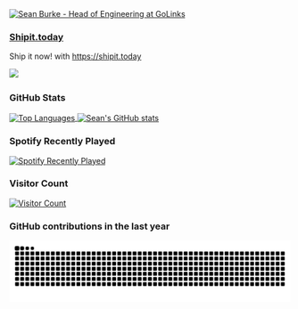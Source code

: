 <a href="https://www.linkedin.com/in/seantomburke">
  <picture>
    <source
      media="(prefers-color-scheme: dark)"
      srcset="https://capsule-render.vercel.app/api?type=venom&color=0:00beac,100:00a3e7&height=190&section=header&text=Sean%20Burke&fontSize=50&fontColor=fff&animation=fadeIn&fontAlignY=35&desc=Head%20of%20Engineering%20at%20GoLinks&descAlignY=55&descAlign=0&section=header" />
    <source
      media="(prefers-color-scheme: light)"
      srcset="https://capsule-render.vercel.app/api?type=venom&color=0:00beac,100:00a3e7&height=190&section=header&text=Sean%20Burke&fontSize=50&fontColor=000&animation=fadeIn&fontAlignY=35&desc=Head%20of%20Engineering%20at%20GoLinks&descAlignY=55&descAlign=0&section=header" />
    <img
      alt="Sean Burke - Head of Engineering at GoLinks"
      src="https://capsule-render.vercel.app/api?type=venom&color=0:00beac,100:00a3e7&height=190&section=header&text=Sean%20Burke&fontSize=50&fontColor=000&animation=fadeIn&fontAlignY=35&desc=Head%20of%20Engineering%20at%20GoLinks&descAlignY=55&descAlign=0&section=header" />
  </picture>
</a>

### [Shipit.today](https://shipit.today)

Ship it now! with https://shipit.today

[![](https://i.shipit.today)](https://shipit.today)

### GitHub Stats

<a href="https://www.linkedin.com/in/seantomburke">
  <picture>
    <source
      media="(prefers-color-scheme: dark)"
      srcset="https://github-readme-stats.vercel.app/api/top-langs/?username=seantomburke&theme=dark&layout=compact&langs_count=8&card_width=320&hide_border=true"
    />
    <source
      media="(prefers-color-scheme: light)"
      srcset="https://github-readme-stats.vercel.app/api/top-langs/?username=seantomburke&layout=compact&langs_count=8&card_width=320&hide_border=true"
    />
    <img
      alt="Top Languages"
      height="200"
      align="center"
      src="https://github-readme-stats.vercel.app/api/top-langs/?username=seantomburke&layout=compact&langs_count=8&card_width=320&hide_border=true"
    />
  </picture>
</a>

<a href="https://www.linkedin.com/in/seantomburke">
  <picture>
    <source
      media="(prefers-color-scheme: dark)"
      srcset="https://github-readme-stats.vercel.app/api?username=seantomburke&theme=dark&show_icons=true&hide_border=true&count_private=true"
    />
    <source
      media="(prefers-color-scheme: light)"
      srcset="https://github-readme-stats.vercel.app/api?username=seantomburke&show_icons=true&hide_border=true&count_private=true"
    />
    <img
      alt="Sean's GitHub stats"
      height="200"
      align="center"
      src="https://github-readme-stats.vercel.app/api?username=seantomburke&show_icons=true&hide_border=true&count_private=true"
    />
  </picture>
</a>

### Spotify Recently Played

[![Spotify Recently Played](https://spotify-recently-played-readme.vercel.app/api?user=121453225&width=500)](https://open.spotify.com/user/121453225)

### Visitor Count
<a href="https://www.linkedin.com/in/seantomburke">
  <picture>
    <source
      media="(prefers-color-scheme: dark)"
      srcset="https://profile-counter.glitch.me/seantomburke/count.svg"
    />
    <source
      media="(prefers-color-scheme: light)"
      srcset="https://profile-counter.glitch.me/seantomburke/count.svg"
    />
    <img alt="Visitor Count" src="https://profile-counter.glitch.me/seantomburke/count.svg" />
  </picture>
</a>

### GitHub contributions in the last year
<a href="https://www.linkedin.com/in/seantomburke">
  <picture>
    <source
      media="(prefers-color-scheme: dark)"
      srcset="https://raw.githubusercontent.com/seantomburke/seantomburke/refs/heads/gh-pages/github-snake-dark.svg"
    />
    <source
      media="(prefers-color-scheme: light)"
      srcset="https://raw.githubusercontent.com/seantomburke/seantomburke/refs/heads/gh-pages/github-snake.svg"
    />
    <img
      alt="GitHub contributions"
      src="https://raw.githubusercontent.com/seantomburke/seantomburke/refs/heads/gh-pages/github-snake.svg"
    />
  </picture>
</a>
